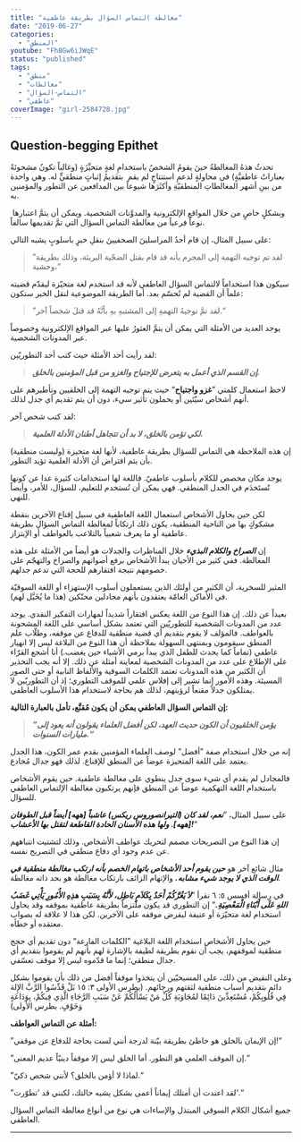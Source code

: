 ```yaml
---
title: "مغالطة التماس السؤال بطريقة عاطفية"
date: "2019-06-27"
categories: 
  - "المنطق"
youtube: "Fh8Gw6iJWqE"
status: "published"
tags: 
  - "منطق"
  - "مغالطات"
  - "التماس-السؤال"
  - "عاطفي"
coverImage: "girl-2584728.jpg"
---
```


## **Question-begging Epithet**

تحدثُ هذهُ المغالطةُ حينَ يقومُ الشخصُ باستخدامِ لغةٍ متحيِّزَةٍ (وغالباً تكونُ مشحونَةً بعباراتً عاطفيَّةٍ) في محاولةٍ لدعمِ استنتاجٍ لم يقم  بتقديمُ إثباتٍ منطقيٍّ له. وهي واحدة من بينِ أشهر المغالطاتِ المنطقيّةِ وأكثَرَها شيوعاً بين المدافعين عن التطور والمؤمنين به.

 وبشكلٍ خاصٍ من خلال المواقع الإلكترونية والمدوَّنات الشخصية. ويمكن أن يتمَّ اعتبارها نوعاً فرعياً من مغالطة التماس السؤال التي تمَّ تقديمها سالفاً.

على سبيل المثال، إن قام أحدُ المراسلينَ الصحفيينَ بنقلِ خبرٍ باسلوبٍ يشبه التالي:  
>”لقد تم توجيه التهمة إلى المجرم بأنه قد قام بقتل الضحّية البريئة، وذلك بطريقة وحشية،“  

سيكون هذا استخداماً لالتماس السؤال العاطفي لأنه قد استخدم لغة متحيّزة ليقدّم قضيته علماً أن القضية لم تُحسّم بعد. أما الطريقة الموضوعية لنقل الخبر ستكون:

>”لقد تمَّ توجيهُ التهمةِ إلى المشتبهِ بهِ بأنَّهُ قد قتلَ شخصاً آخر.“

يوجد العديد من الأمثلة التي يمكن أن يتمَّ العثورُ عليها عبر المواقع الإلكترونية وخصوصاً عبر المدونات الشخصية.

لقد رأيت أحد الأمثلة حيث كتب أحد التطوريّين:

> _**إن القسم الذي أعمل به يتعرض للإجتياح والغزو من قبل المؤمنين بالخلق.**_

 لاحظ استعمال كلمتي ”**غزو واجتياح**“ حيث يتم توجيه التهمة إلى الخلقيين وتأطيرهم على أنهم أشخاص سيّئين أو يحملون تأثير سيء، دون أن يتم تقديم أي جدل لذلك.

لقد كتب شخص آخر:
> _**لكي تؤمن بالخلق، لا بد أن تتجاهل أطنان الأدلة العلمية.**_
 
 إن هذه الملاحظة هي التماس للسؤال بطريقة عاطفية، لأنها لغة متحيزة (وليست منطقية) بأن يتم افتراض أن الأدلة العلمية تؤيد التطور.

يوجد مكان مخصص للكلام بأسلوب عاطفيّ. فاللغة لها استخدامات كثيرة عدا عن كونها تًستَخدَم في الجدل المنطقي. فهي يمكن أن تُستخدم للتعليم، للسؤال، للأمر، وأيضاً للنهي. 

لكن حين يحاول الأشخاص استعمال اللغة العاطفية في سبيل إقناع الآخرين بنقطة مشكوكٍ بها من الناحية المنطقية، يكون ذلك ارتكاباً لمغالطة التماس السؤال بطريقة عاطفية أو ما يعرف شعبياً بالتلاعب بالعواطف أو الإبتزاز.

إن _**الصراخ والكلام البذيء**_ خلال المناظرات والجدلات هو أيضاً من الأمثلة على هذه المغالطة. ففي كثير من الأحيان يبدأ الأشخاص برفع أصواتهم والصراخ والتهجّم على خصومهم نتيجة افتقارهم للحجة التي تدعم جدلهم.

المثير للسخرية، أن الكثير من أولئك الذين يستعملون أسلوب الإستهزاء أو اللغة السوقيّة في الأماكن العامّة يعتقدون بأنهم مجادلين محنّكين (هذا ما يُخَيَّل لهم). 

بعيداً عن ذلك. إن هذا النوع من اللغة يعكس افتقاراً شديداً لمهارات التفكير النقدي. يوجد عدد من المدونات الشخصية للتطوريّين التي تعتمد بشكل أساسي على اللغة المشحونة بالعواطف. فالمؤلف لا يقوم بتقديم أي قضية منطقية للدفاع عن موقفه، وطلّاب علم المنطق سيقومون وبمنتهى السهولة بملاحظة أن هذا النوع من البلاغة ليس إلا انهيار عاطفي (تماماً كما يحدث للطفل الذي يبدأ برمي الأشياء حين يغضب.) أنا أشجع القرّاء على الإطلاع على عدد من المدونات الشخصية لمعاينة أمثلة عن ذلك. إلا أنه يجب التحذير أن الكثير من هذه المدونات تعتمد الكلمات السوقية والألفاظ النابية أو حتى الصور المسيئة. وهذه الأمور إنما تشير إلى إفلاس علمي للموقف التطوري؛ إذ أن التطوريّين لا يمتلكون جدلاً مقنعاً لرؤيتهم، لذلك هم بحاجة لاستخدام هذا الأسلوب العاطفي.

**إن التماس السؤال العاطفي يمكن أن يكون مُقنَّع، تأمل بالعبارة التالية:**

>**_”يؤمن الخلقيون أن الكون حديث العهد، لكن أفضل العلماء يقولون أنه يعود إلى مليارات السنوات.“_**

 إنه من خلال استخدام صفة ”أفضل“ لوصف العلماء المؤمنين بقدم عمر الكون، هذا الجدل يعتمد على اللغة المتحيزة عوضاً عن المنطق للإقناع. لذلك فهو جدال مُخادع.

فالمجادل لم يقدم أي شيء سوى جدل ينطوي على مغالطة عاطفية. حين يقوم الأشخاص باستخدام اللغة التهكمية عوضاً عن المنطق فإنهم يرتكبون مغالطة الإلتماس العاطفي للسؤال.

على سبيل المثال، ”_**نعم، لقد كان (التيرانصوروس ريكس) عاشباً \[ههه\] أيضاً قبل الطوفان \[ههه\]. ولها هذه الأسنان الحادة القاطعة لتقتل بها الأعشاب!**_“

إن هذا النوع من التصريحات مصمم لتحريك عواطف الأشخاص. وذلك لتشتيت انتباههم عن عدم وجود أي دفاع منطقي في التصريح نفسه.

مثال شائع آخر هو _**حين يقوم أحد الأشخاص باتهام الخصم بأنه ارتكب مغالطة منطقية في الوقت الذي لا يوجد شيء مشابه.**_ والإتهام الزائف بارتكاب مغالطة هو بحد ذاته مغالطة.

في رسالة أفسس ٥: ٦ نقرأ ”_**لاَ يَغُرَّكُمْ أَحَدٌ بِكَلاَمٍ بَاطِل، لأَنَّهُ بِسَبَبِ هذِهِ الأُمُورِ يَأْتِي غَضَبُ اللهِ عَلَى أَبْنَاءِ الْمَعْصِيَةِ.**_“ إن التطوري قد يكون ملتزماً بطريقة عاطفية بموقفه وقد يحاول استخدام لغة متحيّزة أو عنيفة ليفرض موقفه على الآخرين. لكن هذا لا علاقة له بصواب معتقده أو خطأه.

حين يحاول الأشخاص استخدام اللغة البلاغية ”الكلمات الفارغة“ دون تقديم أي حجج منطقية لموقفهم، يجب أن نقوم بطريقة لطيفة بالإشارة لهم بأنهم لم يقوموا بتقديم أي جدال منطقي؛ إنما ما قدّموه ليس إلا موقف تعسّفي.

وعلى النقيض من ذلك، على المسيحيّين أن يتخذوا موقفاً أفضل من ذلك بأن يقوموا بشكل دائم بتقديم أسباب منطقية لثقتهم ورجائهم. (بطرس الأولى ٣: ١٥ بَلْ قَدِّسُوا الرَّبَّ الإِلهَ فِي قُلُوبِكُمْ، مُسْتَعِدِّينَ دَائِمًا لمُجَاوَبَةِ كُلِّ مَنْ يَسْأَلُكُمْ عَنْ سَبَبِ الرَّجَاءِ الَّذِي فِيكُمْ، بِوَدَاعَةٍ وَخَوْفٍ. بطرس الأولى)

**أمثلة عن التماس العواطف:**

”إن الإيمان بالخلق هو خاطئ بطريقة بيّنة لدرجة أنني لست بحاجة للدفاع عن موقفي!“

”إن الموقف العلمي هو التطور. أما الخلق ليس إلا موقفاً دينيّاً عديم المعنى.“

”لماذا لا أؤمن بالخلق؟ لأنني شخص ذكيّ.“

”لقد اعتدت أن أمتلك إيماناً أعمى بشكل يشبه حالتك، لكنني قد ’تطوّرت‘.“

جميع أشكال الكلام السوقي المبتذل والإساءات هي نوع من أنواع مغالطة التماس السؤال العاطفي.

* * *
